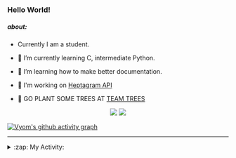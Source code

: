 ### Hello World!

##### about:
- Currently I am a student.
- 🌱 I’m currently learning C, intermediate Python.
- 🌱 I’m learning how to make better documentation.
- 🌱 I'm working on [Heptagram API](https://github.com/Heptagram-Bot/api)

- 🌱 GO PLANT SOME TREES AT [TEAM TREES](https://teamtrees.org/)

<p align="center">
  <a href="https://twitter.com/Vyvy_viM"><img target="_blank" src="https://img.shields.io/badge/twitter%20@Vyvy_viM-0D95E8?style=for-the-badge&logo=twitter&logoColor=white"/></a> 
  <a href="https://vyvy-vi.github.io/portfolio"><img target="_blank" src="https://img.shields.io/badge/-I_love_open_source-green?style=for-the-badge&logo=github&logoColor=black"/></a> 
</p>

[![Vyom's github activity graph](https://activity-graph.herokuapp.com/graph?username=Vyvy-vi)](https://github.com/ashutosh00710/github-readme-activity-graph)

---
<details>
  <summary>:zap: My Activity:</summary>
  
<!--START_SECTION:waka-->
**I'm a Night 🦉** 

```text
🌞 Morning    40 commits     █░░░░░░░░░░░░░░░░░░░░░░░░   6.39% 
🌆 Daytime    147 commits    █████░░░░░░░░░░░░░░░░░░░░   23.48% 
🌃 Evening    220 commits    ████████░░░░░░░░░░░░░░░░░   35.14% 
🌙 Night      219 commits    ████████░░░░░░░░░░░░░░░░░   34.98%

```
📅 **I'm Most Productive on Sunday** 

```text
Monday       64 commits     ██░░░░░░░░░░░░░░░░░░░░░░░   10.22% 
Tuesday      83 commits     ███░░░░░░░░░░░░░░░░░░░░░░   13.26% 
Wednesday    91 commits     ███░░░░░░░░░░░░░░░░░░░░░░   14.54% 
Thursday     75 commits     ███░░░░░░░░░░░░░░░░░░░░░░   11.98% 
Friday       53 commits     ██░░░░░░░░░░░░░░░░░░░░░░░   8.47% 
Saturday     91 commits     ███░░░░░░░░░░░░░░░░░░░░░░   14.54% 
Sunday       169 commits    ██████░░░░░░░░░░░░░░░░░░░   27.0%

```


📊 **This Week I Spent My Time On** 

```text
🔥 Editors: 
Vim                      4 hrs 54 mins       █████████████████████████   100.0%

🐱‍💻 Projects: 
discord-bot              4 hrs 39 mins       ███████████████████████░░   95.07% 
commit-your-code-bot     12 mins             █░░░░░░░░░░░░░░░░░░░░░░░░   4.41% 
protocol-Info            0 secs              ░░░░░░░░░░░░░░░░░░░░░░░░░   0.27% 
TEC-welcome-bot          0 secs              ░░░░░░░░░░░░░░░░░░░░░░░░░   0.25%

```


 Last Updated on 22/10/2021
<!--END_SECTION:waka-->
</details>
